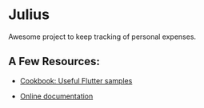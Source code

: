 # Julius

Awesome project to keep tracking of personal expenses.

## A Few Resources:

- [Cookbook: Useful Flutter samples](https://flutter.dev/docs/cookbook)

- [Online documentation](https://flutter.dev/docs)
